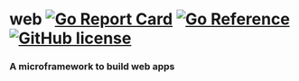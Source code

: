 # **web** [![Go Report Card](https://goreportcard.com/badge/github.com/pchchv/web)](https://goreportcard.com/report/github.com/pchchv/web) [![Go Reference](https://pkg.go.dev/badge/github.com/pchchv/web.svg)](https://pkg.go.dev/github.com/pchchv/web) [![GitHub license](https://img.shields.io/github/license/pchchv/web.svg)](https://github.com/pchchv/web/blob/master/LICENSE)

### A microframework to build web apps
